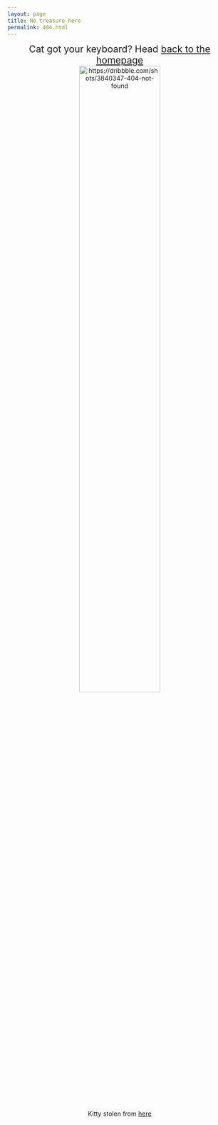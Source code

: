 ```yaml
---
layout: page
title: No treasure here
permalink: 404.html
---
```




<center style="font-size:1.5em;">Cat got your keyboard? Head <a href="{{ site.baseurl }}/">back to the homepage</a></center>
<center>
    <img style="width:60%;" src="{{ site.baseurl }}/images/404.gif" alt="https://dribbble.com/shots/3840347-404-not-found"/>
</center>

<center>Kitty stolen from <a href="https://dribbble.com/shots/3840347-404-not-found">here</a></center>